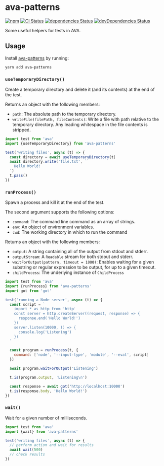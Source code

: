 # ava-patterns
[![npm](https://img.shields.io/npm/v/ava-patterns.svg)](https://www.npmjs.com/package/ava-patterns)
[![CI Status](https://github.com/vinsonchuong/ava-patterns/workflows/CI/badge.svg)](https://github.com/vinsonchuong/ava-patterns/actions?query=workflow%3ACI)
[![dependencies Status](https://david-dm.org/vinsonchuong/ava-patterns/status.svg)](https://david-dm.org/vinsonchuong/ava-patterns)
[![devDependencies Status](https://david-dm.org/vinsonchuong/ava-patterns/dev-status.svg)](https://david-dm.org/vinsonchuong/ava-patterns?type=dev)

Some useful helpers for tests in AVA.

## Usage
Install [ava-patterns](https://www.npmjs.com/package/ava-patterns)
by running:

```sh
yarn add ava-patterns
```

### `useTemporaryDirectory()`
Create a temporary directory and delete it (and its contents) at the end of the
test.

Returns an object with the following members:

- `path`: The absolute path to the temporary directory.
- `writeFile(filePath, fileContents)`: Write a file with path relative to the
  temporary directory. Any leading whitespace in the file contents is stripped.

```js
import test from 'ava'
import {useTemporaryDirectory} from 'ava-patterns'

test('writing files', async (t) => {
  const directory = await useTemporaryDirectory(t)
  await directory.write('file.txt', `
    Hello World!
  `)
  t.pass()
})
```

### `runProcess()`
Spawn a process and kill it at the end of the test.

The second argument supports the following options:

- `command`: The command line command as an array of strings.
- `env`: An object of environment variables.
- `cwd`: The working directory in which to run the command

Returns an object with the following members:

- `output`: A string containing all of the output from stdout and stderr.
- `outputStream`: A `Readable` stream for both stdout and stderr.
- `waitForOutput(pattern, timeout = 1000)`: Enables waiting for a given
  substring or regular expression to be output, for up to a given timeout.
- `childProcess`: The underlying instance of `ChildProcess`

```js
import test from 'ava'
import {runProcess} from 'ava-patterns'
import got from 'got'

test('running a Node server', async (t) => {
  const script = `
    import * as http from 'http'
    const server = http.createServer((request, response) => {
      response.end('Hello World!')
    })
    server.listen(10000, () => {
      console.log('Listening')
    })
  `

  const program = runProcess(t, {
    command: ['node', '--input-type', 'module', '--eval', script]
  })

  await program.waitForOutput('Listening')

  t.is(program.output, 'Listening\n')

  const response = await got('http://localhost:10000')
  t.is(response.body, 'Hello World!')
})
```

### `wait()`
Wait for a given number of milliseconds.

```js
import test from 'ava'
import {wait} from 'ava-patterns'

test('writing files', async (t) => {
  // perform action and wait for results
  await wait(500)
  // check results
})
```
